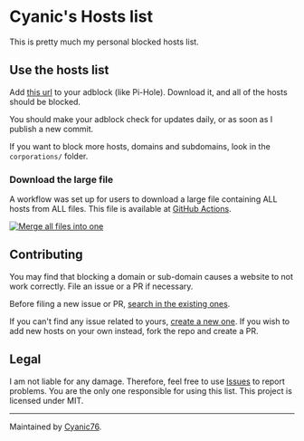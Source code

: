 # Cyanic's Hosts list

This is pretty much my personal blocked hosts list.

## Use the hosts list

Add [this url](https://raw.githubusercontent.com/Cyanic76/Hosts/main/cyanicHosts.txt) to your adblock (like Pi-Hole). Download it, and all of the hosts should be blocked.

You should make your adblock check for updates daily, or as soon as I publish a new commit.

If you want to block more hosts, domains and subdomains, look in the `corporations/` folder.

### Download the large file

A workflow was set up for users to download a large file containing ALL hosts from ALL files. This file is available at [GitHub Actions](https://github.com/Cyanic76/Hosts/actions).

[![Merge all files into one](https://github.com/Cyanic76/Hosts/actions/workflows/merge_all.yml/badge.svg)](https://github.com/Cyanic76/Hosts/actions/workflows/merge_all.yml)

## Contributing

You may find that blocking a domain or sub-domain causes a website to not work correctly. File an issue or a PR if necessary.

Before filing a new issue or PR, [search in the existing ones](https://github.com/search?l=&q=is%3Aissue++repo%3ACyanic76%2FHosts&type=issues).

If you can't find any issue related to yours, [create a new one](https://github.com/Cyanic76/Hosts/issues/new). If you wish to add new hosts on your own instead, fork the repo and create a PR.

## Legal

I am not liable for any damage. Therefore, feel free to use [Issues](https://github.com/Cyanic76/Hosts/issues/new) to report problems. You are the only one responsible for using this list. This project is licensed under MIT.

---
Maintained by [Cyanic76](https://github.com/Cyanic76).
